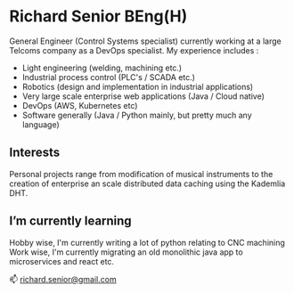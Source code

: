 # Richard Senior BEng(H)

General Engineer (Control Systems specialist) currently working at a large Telcoms 
company as a DevOps specialist.
My experience includes : 
* Light engineering (welding, machining etc.)
* Industrial process control (PLC's / SCADA etc.)
* Robotics (design and implementation in industrial applications)
* Very large scale enterprise web applications (Java / Cloud native)
* DevOps (AWS, Kubernetes etc)
* Software generally (Java / Python mainly, but pretty much any language)

## Interests

Personal projects range from modification of musical instruments to the creation of
enterprise an scale distributed data caching using the Kademlia DHT.

## I’m currently learning

Hobby wise, I'm currently writing a lot of python relating to CNC machining
Work wise, I'm currently migrating an old monolithic java app to microservices and react etc.


📫 richard.senior@gmail.com

